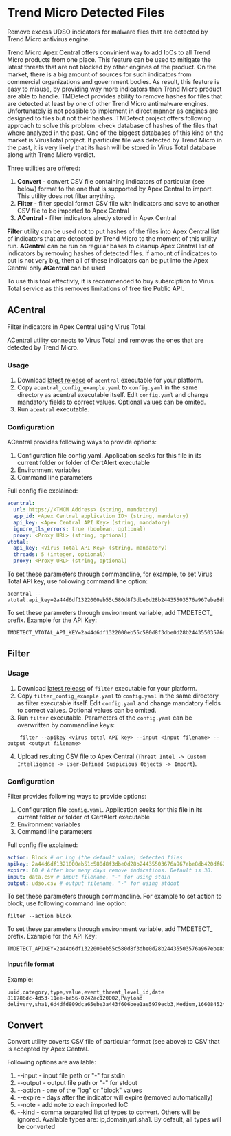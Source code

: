 # Trend Micro Detected Files

Remove excess UDSO indicators for malware files that are detected by Trend Micro antivirus engine.

Trend Micro Apex Central offers convinient way to add IoCs to all Trend Micro products from one place. This feature can be used to mitigate the latest threats that are not blocked by other engines of the product. On the market, there is a big amount of sources for such indicators from commercial organizations and government bodies. As result, this feature is easy to misuse, by providing way more indicators then Trend Micro product are able to handle. TMDetect provides ability to remove hashes for files that are detected at least by one of other Trend Micro antimalware engines. Unfortunately is not possible to implement in direct manner as engines are designed to files but not their hashes. TMDetect project offers following approach to solve this problem: check database of hashes of the files that where analyzed in the past. One of the biggest databases of this kind on the market is VirusTotal project. If particular file was detected by Trend Micro in the past, it is very likely that its hash will be stored in Virus Total database along with Trend Micro verdict.


Three utilities are offered:
1. **Convert** - convert CSV file containing indicators of particular (see below) format to the one that is supported by Apex Central to import. This utility does not filter anything.
2. **Filter** - filter special format CSV file with indicators and save to another CSV file to be imported to Apex Central
3. **ACentral** - filter indicators alredy stored in Apex Central

**Filter** utility can be used not to put hashes of the files into Apex Central list of indicators that are detected by Trend Micro to the moment of this utility run. **ACentral** can be run on regular bases to cleanup Apex Central list of indicators by removing hashes of detected files. If amount of indicators to put is not very big, then all of these indicators can be put into the Apex Central only **ACentral** can be used

To use this tool effectivly, it is recommended to buy subsrciption to Virus Total service as this removes limitations of free tire Public API.

## ACentral
Filter indicators in Apex Central using Virus Total. 

ACentral utility connects to Virus Total and removes the ones that are detected by Trend Micro.

### Usage 
1. Download [latest release](https://github.com/mpkondrashin/tmdetect/releases/latest) of ```acentral``` executable for your platform.
2. Copy ```acentral_config_example.yaml``` to ```config.yaml``` in the same directory as acentral executable itself. Edit ```config.yaml``` and change mandatory fields to correct values. Optional values can be omited.
3. Run ```acentral``` executable.

### Configuration

ACentral provides following ways to provide options:
1. Configuration file config.yaml. Application seeks for this file in its current folder or folder of CertAlert executable
2. Environment variables
3. Command line parameters

Full config file explained:
```yaml
acentral:
  url: https://<TMCM Address> (string, mandatory)
  app_id: <Apex Central application ID> (string, mandatory)
  api_key: <Apex Central API Key> (string, mandatory)
  ignore_tls_errors: true (boolean, םptional)
  proxy: <Proxy URL> (string, optional)
vtotal:
  api_key: <Virus Total API Key> (string, mandatory)
  threads: 5 (integer, optional)
  proxy: <Proxy URL> (string, optional)
```

To set these parameters through commandline, for example, to set Virus Total API key, use following command line option:
```commandline 
acentral --vtotal.api_key=2a44d6df1322000eb55c580d8f3dbe0d28b24435503576a967ebe8db420df628
```

To set these parameters through environment variable, add TMDETECT_ prefix. Example for the API Key:
```commandline
TMDETECT_VTOTAL_API_KEY=2a44d6df1322000eb55c580d8f3dbe0d28b24435503576a967ebe8db420df628
```

## Filter

### Usage
1. Download [latest release](https://github.com/mpkondrashin/tmdetect/releases/latest) of ```filter``` executable for your platform.
2. Copy ```filter_config_example.yaml``` to ```config.yaml``` in the same directory as filter executable itself. Edit ```config.yaml``` and change mandatory fields to correct values. Optional values can be omited.
3. Run ```filter``` executable. Parameters of the ```config.yaml``` can be overwritten by commandline keys:
```
    filter --apikey <virus total API key> --input <input filename> --output <output filename>
```
4. Upload resulting CSV file to Apex Central (```Threat Intel -> Custom Intelligence -> User-Defined Suspicious Objects -> Import```).

### Configuration

Filter provides following ways to provide options:
1. Configuration file ```config.yaml```. Application seeks for this file in its current folder or folder of CertAlert executable
2. Environment variables
3. Command line parameters

Full config file explained:
```yaml
action: Block # or Log (the default value) detected files
apikey: 2a44d6df1321000eb51c580d8f3dbe0d28b24435503676a967ebe8db420df628 #  VirusTotal API key
expire: 60 # After how meny days remove indications. Default is 30.
input: data.csv # imput filename. "-" for using stdin
output: udso.csv # output filename. "-" for using stdout
```

To set these parameters through commandline. For example to set action to block, use following command line option:
```commandline 
filter --action block
```

To set these parameters through environment variable, add TMDETECT_ prefix. Example for the API Key:
```commandline
TMDETECT_APIKEY=2a44d6df1322000eb55c580d8f3dbe0d28b24435503576a967ebe8db420df628
```

#### Input file format
Example:
```csv
uuid,category,type,value,event_threat_level_id,date
811786dc-4d53-11ee-be56-0242ac120002,Payload delivery,sha1,6d4dfd809dca65ebe3a443f606bee1ae5979ecb3,Medium,1660845244
```

## Convert

Convert utility coverts CSV file of particular format (see above) to CSV that is accepted by Apex Central.

Following options are available:
1. --input - input file path or "-" for stdin
2. --output - output file path or "-" for stdout
3. --action - one of the "log" or "block" values
4. --expire - days after the indicator will expire (removed automatically)
5. --note - add note to each imported IoC
6. --kind - comma separated list of types to convert. Others will be ignored. Available types are: ip,domain,url,sha1. By default, all types will be converted